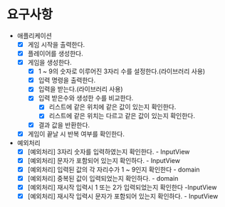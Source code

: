 # 요구사항

- 애플리케이션
    - [x] 게임 시작을 출력한다.
    - [x] 플레이어를 생성한다.
    - [x] 게임을 생성한다.
      - [x] 1 ~ 9의 숫자로 이루어진 3자리 수를 설정한다.(라이브러리 사용)
      - [x] 입력 명령을 출력한다.
      - [x] 입력을 받는다.(라이브러리 사용)
      - [x] 입력 받은수와 생성한 수를 비교한다.
        - [x] 리스트에 같은 위치에 같은 값이 있는지 확인한다.
        - [x] 리스트에 같은 위치는 다르고 같은 값이 있는지 확인한다.
      - [x] 결과 값을 반환한다.
    - [x] 게임이 끝날 시 반복 여부를 확인한다.

- 예외처리
  - [x] [예외처리] 3자리 숫자를 입력하였는지 확인한다. - InputView
  - [x] [예외처리] 문자가 포함되어 있는지 확인하다. - InputView
  - [x] [예외처리] 입력된 값의 각 자리수가 1 ~ 9인지 확인한다 - domain
  - [x] [예외처리] 중복된 값이 입력되었는지 확인하다. - domain
  - [x] [예외처리] 재시작 입력시 1 또는 2가 입력되었는지 확인한다 -InputView
  - [x] [예외처리] 재시작 입력시 문자가 포함되어 있는지 확인하다. - InputView
